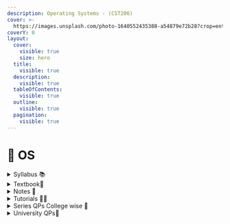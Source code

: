 ```yaml
---
description: Operating Systems - (CST206)
cover: >-
  https://images.unsplash.com/photo-1640552435388-a54879e72b28?crop=entropy&cs=srgb&fm=jpg&ixid=M3wxOTcwMjR8MHwxfHNlYXJjaHw1fHxsaW51eHxlbnwwfHx8fDE3MDY0MjE5OTR8MA&ixlib=rb-4.0.3&q=85
coverY: 0
layout:
  cover:
    visible: true
    size: hero
  title:
    visible: true
  description:
    visible: true
  tableOfContents:
    visible: true
  outline:
    visible: true
  pagination:
    visible: true
---
```


# 💽 OS

<details>

<summary>Syllabus 📚</summary>

[OS Syllabus](https://drive.google.com/file/d/1pIrlZk7MkiiiJ9kmjnOer9T72Z11d4e8/view?usp=drive\_link) 👈

</details>

<details>

<summary>Textbook📖</summary>

[OS Textbook](https://drive.google.com/file/d/1f\_nRYzyWa1FzuC9jNOkWSjoFZQJVa3Ne/view?usp=drive\_link) 👈

</details>

<details>

<summary>Notes 📒</summary>

[OS Notes](https://drive.google.com/drive/folders/1wSyiFPZiJW3heu6VVb3cwVT\_9bCAtZwF?usp=drive\_link) 👈

[OS - All Modules](https://knowledgegatecoding.github.io/SingleShot_UniversityExamSeries_Notes/OS%20in%206%20hours.pdf)👈

</details>

<details>

<summary>Tutorials 🧑‍🏫</summary>

[OS Useful Links](https://docs.google.com/document/d/1M-NP2VCiDqgGR7D\_Qhn\_NV-rINDBvTyWkEAlA35KIMc/edit?usp=drive\_link) 👈

</details>

<details>

<summary>Series QPs College wise 📃</summary>

[OS Series QPs](https://drive.google.com/drive/folders/1cq54QGfSIwccXFcdrr3MbwCdRRvKC2XC?usp=drive\_link) 👈

</details>

<details>

<summary>University QPs📄</summary>

[OS Previous Year QPs](https://drive.google.com/drive/folders/1ux8CV4FuwO3Lz-NubrrTmvDyS7K1lPgf?usp=drive\_link) 👈

</details>
